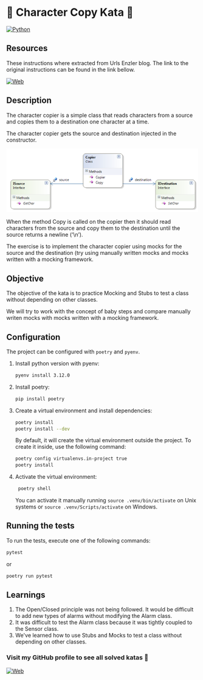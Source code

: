 # :paperclip: Character Copy Kata :paperclip:

[![Python](https://img.shields.io/badge/Python-3.12+-yellow?style=for-the-badge&logo=python&logoColor=white&labelColor=101010)](https://python.org)

## Resources

These instructions where extracted from Urls Enzler blog. The link to the original instructions can be found in the link bellow.

[![Web](https://img.shields.io/badge/Wordpress-UrlsEnzler-14a1f0?style=for-the-badge&logo=wordpress&logoColor=white&labelColor=101010)](https://www.planetgeek.ch/2010/03/31/mocking-kata-copier-net/)

## Description

The character copier is a simple class that reads characters from a source and copies them to a destination one character at a time.

The character copier gets the source and destination injected in the constructor.

![img.png](assets/img.png)

When the method Copy is called on the copier then it should read characters from the source and copy them to the destination until the
source returns a newline (‘\n’).

The exercise is to implement the character copier using mocks for the source and the destination (try using manually written mocks and
mocks written with a mocking framework.

## Objective

The objective of the kata is to practice Mocking and Stubs to test a class without depending on other classes.

We will try to work with the concept of baby steps and compare manually writen mocks with mocks written with a mocking framework.

## Configuration

The project can be configured with `poetry` and `pyenv`.

1. Install python version with pyenv:
    ```bash
    pyenv install 3.12.0
    ```
2. Install poetry:
    ```bash
    pip install poetry
    ```
3. Create a virtual environment and install dependencies:
    ```bash
    poetry install
    poetry install --dev
    ```

   By default, it will create the virtual environment outside the project. To create it inside, use the following command:
    ```bash
    poetry config virtualenvs.in-project true
    poetry install
    ```
4. Activate the virtual environment:
   ```bash
    poetry shell
    ```
   You can activate it manually running `source .venv/bin/activate` on Unix systems or `source .venv/Scripts/activate` on Windows.

## Running the tests

To run the tests, execute one of the following commands:

```bash
pytest
```

or

```bash
poetry run pytest
```

## Learnings

1. The Open/Closed principle was not being followed. It would be difficult to add new types of alarms without modifying the Alarm class.
2. It was difficult to test the Alarm class because it was tightly coupled to the Sensor class.
3. We've learned how to use Stubs and Mocks to test a class without depending on other classes.

### Visit my GitHub profile to see all solved katas 🚀

[![Web](https://img.shields.io/badge/GitHub-Dimanu.py-14a1f0?style=for-the-badge&logo=github&logoColor=white&labelColor=101010)](https://github.com/dimanu-py/code-katas)
